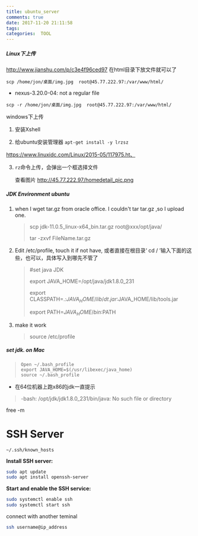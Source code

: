 ```yaml
---
title: ubuntu_server
comments: true
date: 2017-11-20 21:11:58
tags:
categories:  TOOL
---
```


##### Linux下上传

http://www.jianshu.com/p/c3e4f96ced97
在html目录下放文件就可以了

`scp /home/jon/桌面/img.jpg  root@45.77.222.97:/var/www/html/`

* nexus-3.20.0-04: not a regular file

`scp -r /home/jon/桌面/img.jpg  root@45.77.222.97:/var/www/html/`

windows下上传

1. 安装Xshell

2. 给ubuntu安装管理器 `apt-get install -y lrzsz`

https://www.linuxidc.com/Linux/2015-05/117975.ht、

3. `rz`命令上传，会弹出一个框选择文件
   
   查看图片 http://45.77.222.97/homedetail_pic.png

##### JDK Environment ubuntu

1. when I wget tar.gz from oracle office.  I couldn't tar tar.gz ,so I upload one.
   
   > scp jdk-11.0.5_linux-x64_bin.tar.gz root@xxx/opt/java/
   > 
   > tar -zxvf FileName.tar.gz

2. Edit  /etc/profile,  touch it if not have, 或者直接在根目录‘ cd / ’输入下面的这些，也可以，具体写入到哪先不管了
   
   > #set java JDK
   > 
   > export JAVA_HOME=/opt/java/jdk1.8.0_231
   > 
   > export CLASSPATH=.:$JAVA_HOME/lib/dt.jar:$JAVA_HOME/lib/tools.jar
   > 
   > export PATH=$JAVA_HOME/bin:$PATH

3. make it work
   
   > source /etc/profile

##### set jdk. on Mac

> ```
> Open ~/.bash_profile 
> export JAVA_HOME=$(/usr/libexec/java_home)
> source ~/.bash_profile
> ```

* 在64位机器上跑x86的jdk一直提示

> -bash: /opt/jdk/jdk1.8.0_231/bin/java: No such file or directory

free -m

# SSH  Server

```
~/.ssh/known_hosts
```

**Install SSH server:**

```bash
sudo apt update
sudo apt install openssh-server
```

**Start and enable the SSH service:**

```bash
sudo systemctl enable ssh
sudo systemctl start ssh
```

connect with another teminal

```bash
ssh username@ip_address
```
